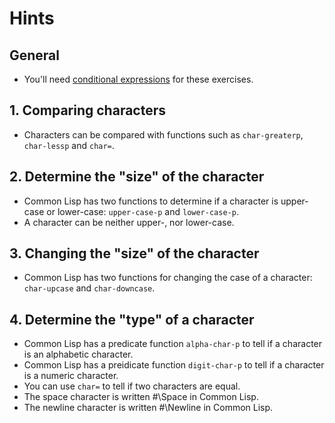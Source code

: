 # Hints

## General 

- You'll need [conditional expressions][concept-conditionals] for these exercises.

## 1. Comparing characters

- Characters can be compared with functions such as `char-greaterp`, `char-lessp` and `char=`.

## 2. Determine the "size" of the character

- Common Lisp has two functions to determine if a character is upper-case or lower-case: `upper-case-p` and `lower-case-p`.
- A character can be neither upper-, nor lower-case.

## 3. Changing the "size" of the character

- Common Lisp has two functions for changing the case of a character: `char-upcase` and `char-downcase`.

## 4. Determine the "type" of a character

- Common Lisp has a predicate function `alpha-char-p` to tell if a character is an alphabetic character.
- Common Lisp has a preidicate function `digit-char-p` to tell if a character is a numeric character.
- You can use `char=` to tell if two characters are equal.
- The space character is written #\Space in Common Lisp.
- The newline character is written #\Newline in Common Lisp.

[concept-conditionals]: /tracks/common-lisp/concepts/conditionals